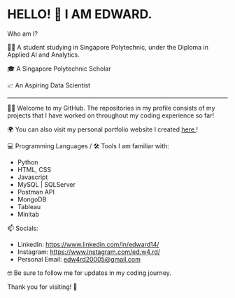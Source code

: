 # HELLO! 👋 I AM EDWARD.

Who am I?

👨‍🎓 A student studying in Singapore Polytechnic, under the Diploma in Applied AI and Analytics. 

🎓 A Singapore Polytechnic Scholar

📈 An Aspiring Data Scientist

--------

🧑‍💻 Welcome to my GitHub. The repositories in my profile consists of my projects that I have worked on throughout my coding experience so far!

🌍 You can also visit my personal portfolio website I created <a href="https://edwards-website.netlify.app" target="_blank"> here </a> !

💻 Programming Languages / 🛠️ Tools I am familiar with:
<ul>
  <li>Python</li>
  <li>HTML, CSS</li>
  <li>Javascript</li>
  <li>MySQL | SQLServer</li>
  <li>Postman API</li>
  <li>MongoDB</li>
  <li>Tableau</li>
  <li>Minitab</li>
</ul>

 📫 Socials:
- LinkedIn: https://www.linkedin.com/in/edward14/
- Instagram: https://www.instagram.com/ed.w4.rd/
- Personal Email: edw4rd20005@gmail.com

🤓 Be sure to follow me for updates in my coding journey. 

Thank you for visiting! 🤩
<!--
**Edw4rd14/Edw4rd14** is a ✨ _special_ ✨ repository because its `README.md` (this file) appears on your GitHub profile.

Here are some ideas to get you started:

- 🔭 I’m currently working on ...
- 🌱 I’m currently learning ...
- 👯 I’m looking to collaborate on ...
- 🤔 I’m looking for help with ...
- 💬 Ask me about ...
- 📫 How to reach me: ...
- 😄 Pronouns: ...
- ⚡ Fun fact: ...
-->
